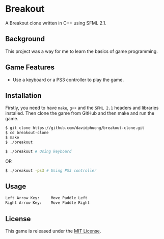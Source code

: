 # Breakout

A Breakout clone written in C++ using SFML 2.1.

## Background
This project was a way for me to learn the basics of game programming.

## Game Features
* Use a keyboard or a PS3 controller to play the game.

## Installation
Firstly, you need to have `make`, `g++` and the `SFML 2.1` headers and libraries installed. Then clone the game from GitHub and then make and run the game.

```bash
$ git clone https://github.com/davidphuong/breakout-clone.git
$ cd breakout-clone
$ make
$ ./breakout
```
```bash
$ ./breakout # Using keyboard
```
OR
```bash
$ ./breakout -ps3 # Using PS3 controller
```

## Usage
```bash
Left Arrow Key:     Move Paddle Left
Right Arrow Key:    Move Paddle Right
```

## License
This game is released under the [MIT License](http://www.opensource.org/licenses/MIT).
